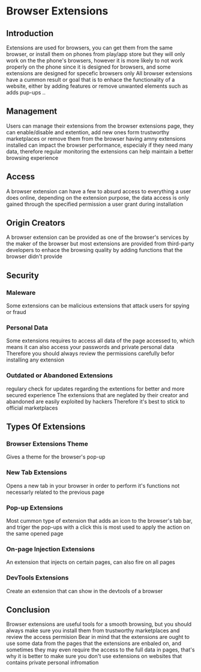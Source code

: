 # Browser Extensions 


## Introduction 

Extensions are used for browsers, you can get them from the same browser, or install them on phones from play/app store but they will only work on the the phone's browsers, however it is more likely to not work properly on the phone since it is designed for browsers, and some extensions are designed for specefic browsers only
All browser extensions have a cummon result or goal that is to enhace the functionality of a website, either by adding features or remove unwanted elements such as adds pup-ups ..

## Management

Users can manage their extensions from the browser extensions page, they can enable/disable and extention, add new ones form trustworthy marketplaces or remove them from the browser
having amny extensions installed can impact the browser performance, especialy if they need many data, therefore regular monitoring the extensions can help maintain a better browsing experience

## Access

A browser extension can have a few to absurd access to everything a user does online, depending on the extension purpose, the data access is only gained through the specified permission a user grant during installation

## Origin Creators

A browser extension can be provided as one of the browser's services by the maker of the browser
but most extensions are provided from third-party developers to enhace the browsing quality by adding functions that the browser didn't provide

## Security

### Maleware
Some extensions can be malicious extensions that attack users for spying or fraud

### Personal Data
Some extensions requires to access all data of the page accessed to, which means it can also access your passwords and private personal data
Therefore you should always review the permissions carefully befor installing any extension

### Outdated or Abandoned Extensions
regulary check for updates regarding the extentions for better and more secured experience
The extensions that are neglated by their creator and abandoned are easily exploited by hackers
Therefore it's best to stick to official marketplaces

## Types Of Extensions

### Browser Extensions Theme
Gives a theme for the browser's pop-up

### New Tab Extensions
Opens a new tab in your browser in order to perform it's functions not necessarly related to the previous page

### Pop-up Extensions
Most cummon type of extension that adds an icon to the browser's tab bar, and triger the pop-ups with a click
this is most used to apply the action on the same opened page

### On-page Injection Extensions
An extension that injects on certain pages, can also fire on all pages

### DevTools Extensions
Create an extension that can show in the devtools of a browser

## Conclusion
Browser extensions are useful tools for a smooth browsing, but you should always make sure you install them from trustworthy marketplaces and review the access permision
Bear in mind that the extensions are ought to use some data from the pages that the extensions are enbaled on, and sometimes they may even require the access to the full data in pages, that's why it is better to make sure you don't use extensions on websites that contains private personal infromation